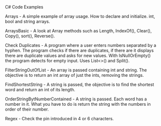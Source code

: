 C# Code Examples

Arrays - A simple example of array usage. How to declare and initialize. int, bool and string arrays.

ArraysBasic - A look at Array methods such as Length, IndexOf(), Clear(), Copy(), sort(), Reverse().

Check Duplicates - A program where a user enters numbers separated by a hyphen. The program checks if there are duplicates, if there are it displays 
		   there are duplicate values and asks for new values. With IsNullOrEmpty() the program detects for empty input. Uses List<>() and Split().

FilterStringOutOfList - An array is passed containing int and string. The objective is to return an int array of just the ints, removing the strings.

FindShortestString - A string is passed, the objective is to find the shortest word and return an int of its length.

OrderStringBytNumberContained - A string is passed. Each word has a number in it. What you have to do is return the string with the numbers in order of their number.

Regex - Check the pin introduced in 4 or 6 characters. 
